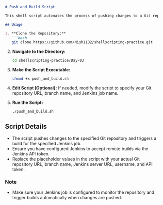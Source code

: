 
```markdown
# Push and Build Script

This shell script automates the process of pushing changes to a Git repository and triggering a build for a Jenkins job.

## Usage

1. **Clone the Repository:**
   ```bash
   git clone https://github.com/Nish1102/shellscripting-practice.git
   ```

2. **Navigate to the Directory:**
   ```bash
   cd shellscripting-practice/Day-03
   ```

3. **Make the Script Executable:**
   ```bash
   chmod +x push_and_build.sh
   ```

4. **Edit Script (Optional):**
   If needed, modify the script to specify your Git repository URL, branch name, and Jenkins job name.

5. **Run the Script:**
   ```bash
   ./push_and_build.sh
   ```

## Script Details

- The script pushes changes to the specified Git repository and triggers a build for the specified Jenkins job.
- Ensure you have configured Jenkins to accept remote builds via the Jenkins API token.
- Replace the placeholder values in the script with your actual Git repository URL, branch name, Jenkins server URL, username, and API token.

### Note

- Make sure your Jenkins job is configured to monitor the repository and trigger builds automatically when changes are pushed.

```
